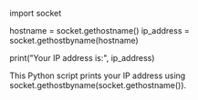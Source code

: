 import socket

hostname = socket.gethostname()
ip_address = socket.gethostbyname(hostname)

print("Your IP address is:", ip_address)

This Python script prints your IP address using socket.gethostbyname(socket.gethostname()).
